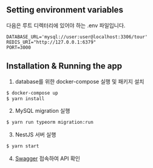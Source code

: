 ## Setting environment variables
다음은 루트 디렉터리에 있어야 하는 .env 파일입니다.
```env
DATABASE_URL='mysql://user:user@localhost:3306/tour'
REDIS_URI="http://127.0.0.1:6379"
PORT=3000
```

## Installation & Running the app
1. database를 위한 docker-compose 실행 및 패키지 설치
```bash
$ docker-compose up
$ yarn install
```
2. MySQL migration 실행
```bash
$ yarn run typeorm migration:run
```
3. NestJS 서버 실행
```bash
$ yarn start
```
4. [Swagger](http://localhost:3000/api/docs) 접속하여 API 확인
